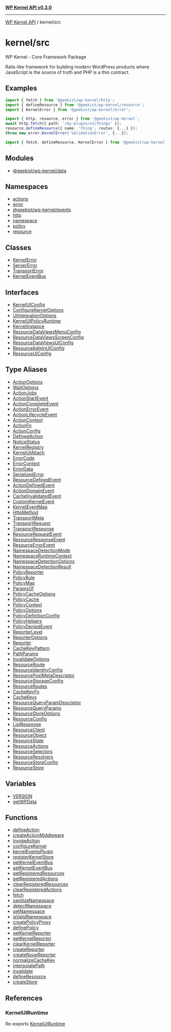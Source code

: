 [**WP Kernel API v0.3.0**](../../README.md)

---

[WP Kernel API](../../README.md) / kernel/src

# kernel/src

WP Kernel - Core Framework Package

Rails-like framework for building modern WordPress products where
JavaScript is the source of truth and PHP is a thin contract.

## Examples

```ts
import { fetch } from '@geekist/wp-kernel/http';
import { defineResource } from '@geekist/wp-kernel/resource';
import { KernelError } from '@geekist/wp-kernel/error';
```

```ts
import { http, resource, error } from '@geekist/wp-kernel';
await http.fetch({ path: '/my-plugin/v1/things' });
resource.defineResource({ name: 'thing', routes: {...} });
throw new error.KernelError('ValidationError', {...});
```

```ts
import { fetch, defineResource, KernelError } from '@geekist/wp-kernel';
```

## Modules

- [@geekist/wp-kernel/data](@geekist/wp-kernel/data/README.md)

## Namespaces

- [actions](namespaces/actions/README.md)
- [error](namespaces/error/README.md)
- [@geekist/wp-kernel/events](namespaces/@geekist/wp-kernel/events/README.md)
- [http](namespaces/http/README.md)
- [namespace](namespaces/namespace/README.md)
- [policy](namespaces/policy/README.md)
- [resource](namespaces/resource/README.md)

## Classes

- [KernelError](classes/KernelError.md)
- [ServerError](classes/ServerError.md)
- [TransportError](classes/TransportError.md)
- [KernelEventBus](classes/KernelEventBus.md)

## Interfaces

- [KernelUIConfig](interfaces/KernelUIConfig.md)
- [ConfigureKernelOptions](interfaces/ConfigureKernelOptions.md)
- [UIIntegrationOptions](interfaces/UIIntegrationOptions.md)
- [KernelUIPolicyRuntime](interfaces/KernelUIPolicyRuntime.md)
- [KernelInstance](interfaces/KernelInstance.md)
- [ResourceDataViewsMenuConfig](interfaces/ResourceDataViewsMenuConfig.md)
- [ResourceDataViewsScreenConfig](interfaces/ResourceDataViewsScreenConfig.md)
- [ResourceDataViewsUIConfig](interfaces/ResourceDataViewsUIConfig.md)
- [ResourceAdminUIConfig](interfaces/ResourceAdminUIConfig.md)
- [ResourceUIConfig](interfaces/ResourceUIConfig.md)

## Type Aliases

- [ActionOptions](type-aliases/ActionOptions.md)
- [WaitOptions](type-aliases/WaitOptions.md)
- [ActionJobs](type-aliases/ActionJobs.md)
- [ActionStartEvent](type-aliases/ActionStartEvent.md)
- [ActionCompleteEvent](type-aliases/ActionCompleteEvent.md)
- [ActionErrorEvent](type-aliases/ActionErrorEvent.md)
- [ActionLifecycleEvent](type-aliases/ActionLifecycleEvent.md)
- [ActionContext](type-aliases/ActionContext.md)
- [ActionFn](type-aliases/ActionFn.md)
- [ActionConfig](type-aliases/ActionConfig.md)
- [DefinedAction](type-aliases/DefinedAction.md)
- [NoticeStatus](type-aliases/NoticeStatus.md)
- [KernelRegistry](type-aliases/KernelRegistry.md)
- [KernelUIAttach](type-aliases/KernelUIAttach.md)
- [ErrorCode](type-aliases/ErrorCode.md)
- [ErrorContext](type-aliases/ErrorContext.md)
- [ErrorData](type-aliases/ErrorData.md)
- [SerializedError](type-aliases/SerializedError.md)
- [ResourceDefinedEvent](type-aliases/ResourceDefinedEvent.md)
- [ActionDefinedEvent](type-aliases/ActionDefinedEvent.md)
- [ActionDomainEvent](type-aliases/ActionDomainEvent.md)
- [CacheInvalidatedEvent](type-aliases/CacheInvalidatedEvent.md)
- [CustomKernelEvent](type-aliases/CustomKernelEvent.md)
- [KernelEventMap](type-aliases/KernelEventMap.md)
- [HttpMethod](type-aliases/HttpMethod.md)
- [TransportMeta](type-aliases/TransportMeta.md)
- [TransportRequest](type-aliases/TransportRequest.md)
- [TransportResponse](type-aliases/TransportResponse.md)
- [ResourceRequestEvent](type-aliases/ResourceRequestEvent.md)
- [ResourceResponseEvent](type-aliases/ResourceResponseEvent.md)
- [ResourceErrorEvent](type-aliases/ResourceErrorEvent.md)
- [NamespaceDetectionMode](type-aliases/NamespaceDetectionMode.md)
- [NamespaceRuntimeContext](type-aliases/NamespaceRuntimeContext.md)
- [NamespaceDetectionOptions](type-aliases/NamespaceDetectionOptions.md)
- [NamespaceDetectionResult](type-aliases/NamespaceDetectionResult.md)
- [PolicyReporter](type-aliases/PolicyReporter.md)
- [PolicyRule](type-aliases/PolicyRule.md)
- [PolicyMap](type-aliases/PolicyMap.md)
- [ParamsOf](type-aliases/ParamsOf.md)
- [PolicyCacheOptions](type-aliases/PolicyCacheOptions.md)
- [PolicyCache](type-aliases/PolicyCache.md)
- [PolicyContext](type-aliases/PolicyContext.md)
- [PolicyOptions](type-aliases/PolicyOptions.md)
- [PolicyDefinitionConfig](type-aliases/PolicyDefinitionConfig.md)
- [PolicyHelpers](type-aliases/PolicyHelpers.md)
- [PolicyDeniedEvent](type-aliases/PolicyDeniedEvent.md)
- [ReporterLevel](type-aliases/ReporterLevel.md)
- [ReporterOptions](type-aliases/ReporterOptions.md)
- [Reporter](type-aliases/Reporter.md)
- [CacheKeyPattern](type-aliases/CacheKeyPattern.md)
- [PathParams](type-aliases/PathParams.md)
- [InvalidateOptions](type-aliases/InvalidateOptions.md)
- [ResourceRoute](type-aliases/ResourceRoute.md)
- [ResourceIdentityConfig](type-aliases/ResourceIdentityConfig.md)
- [ResourcePostMetaDescriptor](type-aliases/ResourcePostMetaDescriptor.md)
- [ResourceStorageConfig](type-aliases/ResourceStorageConfig.md)
- [ResourceRoutes](type-aliases/ResourceRoutes.md)
- [CacheKeyFn](type-aliases/CacheKeyFn.md)
- [CacheKeys](type-aliases/CacheKeys.md)
- [ResourceQueryParamDescriptor](type-aliases/ResourceQueryParamDescriptor.md)
- [ResourceQueryParams](type-aliases/ResourceQueryParams.md)
- [ResourceStoreOptions](type-aliases/ResourceStoreOptions.md)
- [ResourceConfig](type-aliases/ResourceConfig.md)
- [ListResponse](type-aliases/ListResponse.md)
- [ResourceClient](type-aliases/ResourceClient.md)
- [ResourceObject](type-aliases/ResourceObject.md)
- [ResourceState](type-aliases/ResourceState.md)
- [ResourceActions](type-aliases/ResourceActions.md)
- [ResourceSelectors](type-aliases/ResourceSelectors.md)
- [ResourceResolvers](type-aliases/ResourceResolvers.md)
- [ResourceStoreConfig](type-aliases/ResourceStoreConfig.md)
- [ResourceStore](type-aliases/ResourceStore.md)

## Variables

- [VERSION](variables/VERSION.md)
- [getWPData](variables/getWPData.md)

## Functions

- [defineAction](functions/defineAction.md)
- [createActionMiddleware](functions/createActionMiddleware.md)
- [invokeAction](functions/invokeAction.md)
- [configureKernel](functions/configureKernel.md)
- [kernelEventsPlugin](functions/kernelEventsPlugin.md)
- [registerKernelStore](functions/registerKernelStore.md)
- [getKernelEventBus](functions/getKernelEventBus.md)
- [setKernelEventBus](functions/setKernelEventBus.md)
- [getRegisteredResources](functions/getRegisteredResources.md)
- [getRegisteredActions](functions/getRegisteredActions.md)
- [clearRegisteredResources](functions/clearRegisteredResources.md)
- [clearRegisteredActions](functions/clearRegisteredActions.md)
- [fetch](functions/fetch.md)
- [sanitizeNamespace](functions/sanitizeNamespace.md)
- [detectNamespace](functions/detectNamespace.md)
- [getNamespace](functions/getNamespace.md)
- [isValidNamespace](functions/isValidNamespace.md)
- [createPolicyProxy](functions/createPolicyProxy.md)
- [definePolicy](functions/definePolicy.md)
- [setKernelReporter](functions/setKernelReporter.md)
- [getKernelReporter](functions/getKernelReporter.md)
- [clearKernelReporter](functions/clearKernelReporter.md)
- [createReporter](functions/createReporter.md)
- [createNoopReporter](functions/createNoopReporter.md)
- [normalizeCacheKey](functions/normalizeCacheKey.md)
- [interpolatePath](functions/interpolatePath.md)
- [invalidate](functions/invalidate.md)
- [defineResource](functions/defineResource.md)
- [createStore](functions/createStore.md)

## References

### KernelUIRuntime

Re-exports [KernelUIRuntime](@geekist/wp-kernel/data/interfaces/KernelUIRuntime.md)
